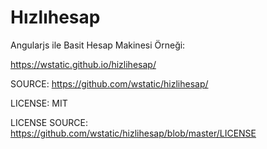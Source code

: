 # Hızlıhesap

Angularjs ile Basit Hesap Makinesi Örneği:

https://wstatic.github.io/hizlihesap/

SOURCE: https://github.com/wstatic/hizlihesap/

LICENSE: MIT 

LICENSE SOURCE: https://github.com/wstatic/hizlihesap/blob/master/LICENSE
